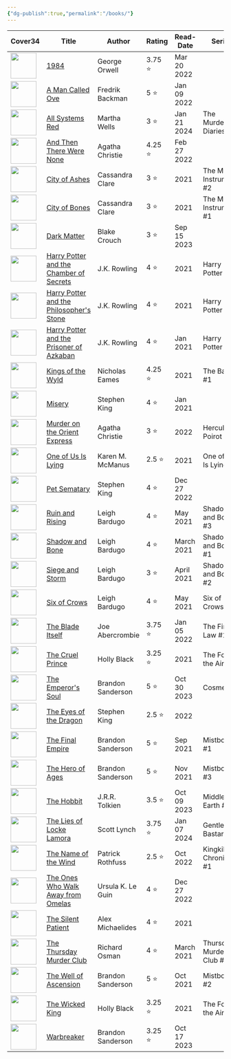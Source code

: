 ```yaml
---
{"dg-publish":true,"permalink":"/books/"}
---
```


<div><table class="dataview table-view-table"><thead class="table-view-thead"><tr class="table-view-tr-header"><th class="table-view-th"><span>Cover</span><span class="dataview small-text">34</span></th><th class="table-view-th"><span>Title</span></th><th class="table-view-th"><span>Author</span></th><th class="table-view-th"><span>Rating</span></th><th class="table-view-th"><span>Read-Date</span></th><th class="table-view-th"><span>Series</span></th><th class="table-view-th"><span>Genre</span></th><th class="table-view-th"><span>Re-reads</span></th></tr></thead><tbody class="table-view-tbody"><tr><td><span><img width="60" src="https://pub-72e3aadfaa4b4c488b558567e84bad4c.r2.dev/ZImages/1984.jpg" referrerpolicy="no-referrer"></span></td><td><span><a data-tooltip-position="top" aria-label="books/1984.md" data-href="books/1984.md" href="books/1984.md" class="internal-link" target="_blank" rel="noopener nofollow">1984</a></span></td><td><span>George Orwell</span></td><td><span>3.75 ⭐</span></td><td><span>Mar 20 2022</span></td><td><span></span></td><td><span>Classics, Sci-Fi</span></td><td><span>🔁0</span></td></tr><tr><td><span><img width="60" src="https://pub-72e3aadfaa4b4c488b558567e84bad4c.r2.dev/ZImages/A Man Called Ove.jpg" referrerpolicy="no-referrer"></span></td><td><span><a data-tooltip-position="top" aria-label="books/A Man Called Ove.md" data-href="books/A Man Called Ove.md" href="books/A Man Called Ove.md" class="internal-link" target="_blank" rel="noopener nofollow">A Man Called Ove</a></span></td><td><span>Fredrik Backman</span></td><td><span>5 ⭐</span></td><td><span>Jan 09 2022</span></td><td><span></span></td><td><span>Contemporary</span></td><td><span>🔁0</span></td></tr><tr><td><span><img width="60" src="https://pub-72e3aadfaa4b4c488b558567e84bad4c.r2.dev/ZImages/All Systems Red.jpg" referrerpolicy="no-referrer"></span></td><td><span><a data-tooltip-position="top" aria-label="books/All Systems Red.md" data-href="books/All Systems Red.md" href="books/All Systems Red.md" class="internal-link" target="_blank" rel="noopener nofollow">All Systems Red</a></span></td><td><span>Martha Wells</span></td><td><span>3 ⭐</span></td><td><span>Jan 21 2024</span></td><td><span>The Murderbot Diaries <span class="series-number">#1</span></span></td><td><span>Sci-Fi</span></td><td><span>🔁0</span></td></tr><tr><td><span><img width="60" src="https://pub-72e3aadfaa4b4c488b558567e84bad4c.r2.dev/ZImages/And Then There Were None.jpg" referrerpolicy="no-referrer"></span></td><td><span><a data-tooltip-position="top" aria-label="books/And Then There Were None.md" data-href="books/And Then There Were None.md" href="books/And Then There Were None.md" class="internal-link" target="_blank" rel="noopener nofollow">And Then There Were None</a></span></td><td><span>Agatha Christie</span></td><td><span>4.25 ⭐</span></td><td><span>Feb 27 2022</span></td><td><span></span></td><td><span>Mystery</span></td><td><span>🔁0</span></td></tr><tr><td><span><img width="60" src="https://pub-72e3aadfaa4b4c488b558567e84bad4c.r2.dev/ZImages/City of Ashes.jpg" referrerpolicy="no-referrer"></span></td><td><span><a data-tooltip-position="top" aria-label="books/City of Ashes.md" data-href="books/City of Ashes.md" href="books/City of Ashes.md" class="internal-link" target="_blank" rel="noopener nofollow">City of Ashes</a></span></td><td><span>Cassandra Clare</span></td><td><span>3 ⭐</span></td><td>2021</td><td><span>The Mortal Instruments <span class="series-number">#2</span></span></td><td><span>Fantasy</span></td><td><span>🔁0</span></td></tr><tr><td><span><img width="60" src="https://pub-72e3aadfaa4b4c488b558567e84bad4c.r2.dev/ZImages/City of Bones.jpg" referrerpolicy="no-referrer"></span></td><td><span><a data-tooltip-position="top" aria-label="books/City of Bones.md" data-href="books/City of Bones.md" href="books/City of Bones.md" class="internal-link" target="_blank" rel="noopener nofollow">City of Bones</a></span></td><td><span>Cassandra Clare</span></td><td><span>3 ⭐</span></td><td>2021</td><td><span>The Mortal Instruments <span class="series-number">#1</span></span></td><td><span>Fantasy</span></td><td><span>🔁0</span></td></tr><tr><td><span><img width="60" src="https://pub-72e3aadfaa4b4c488b558567e84bad4c.r2.dev/ZImages/Dark Matter.jpg" referrerpolicy="no-referrer"></span></td><td><span><a data-tooltip-position="top" aria-label="books/Dark Matter.md" data-href="books/Dark Matter.md" href="books/Dark Matter.md" class="internal-link" target="_blank" rel="noopener nofollow">Dark Matter</a></span></td><td><span>Blake Crouch</span></td><td><span>3 ⭐</span></td><td><span>Sep 15 2023</span></td><td><span></span></td><td><span>Sci-Fi, Mystery</span></td><td><span>🔁0</span></td></tr><tr><td><span><img width="60" src="https://pub-72e3aadfaa4b4c488b558567e84bad4c.r2.dev/ZImages/Harry Potter and the Chamber of Secrets.jpg" referrerpolicy="no-referrer"></span></td><td><span><a data-tooltip-position="top" aria-label="books/Harry Potter and the Chamber of Secrets.md" data-href="books/Harry Potter and the Chamber of Secrets.md" href="books/Harry Potter and the Chamber of Secrets.md" class="internal-link" target="_blank" rel="noopener nofollow">Harry Potter and the Chamber of Secrets</a></span></td><td><span>J.K. Rowling</span></td><td><span>4 ⭐</span></td><td>2021</td><td><span>Harry Potter <span class="series-number">#2</span></span></td><td><span>Fantasy</span></td><td><span>🔁0</span></td></tr><tr><td><span><img width="60" src="https://pub-72e3aadfaa4b4c488b558567e84bad4c.r2.dev/ZImages/Harry Potter and the Philosopher's Stone.jpg" referrerpolicy="no-referrer"></span></td><td><span><a data-tooltip-position="top" aria-label="books/Harry Potter and the Philosopher's Stone.md" data-href="books/Harry Potter and the Philosopher's Stone.md" href="books/Harry Potter and the Philosopher's Stone.md" class="internal-link" target="_blank" rel="noopener nofollow">Harry Potter and the Philosopher's Stone</a></span></td><td><span>J.K. Rowling</span></td><td><span>4 ⭐</span></td><td>2021</td><td><span>Harry Potter <span class="series-number">#1</span></span></td><td><span>Fantasy</span></td><td><span>🔁0</span></td></tr><tr><td><span><img width="60" src="https://pub-72e3aadfaa4b4c488b558567e84bad4c.r2.dev/ZImages/Harry Potter and the Prisoner of Azkaban.jpg" referrerpolicy="no-referrer"></span></td><td><span><a data-tooltip-position="top" aria-label="books/Harry Potter and the Prisoner of Azkaban.md" data-href="books/Harry Potter and the Prisoner of Azkaban.md" href="books/Harry Potter and the Prisoner of Azkaban.md" class="internal-link" target="_blank" rel="noopener nofollow">Harry Potter and the Prisoner of Azkaban</a></span></td><td><span>J.K. Rowling</span></td><td><span>4 ⭐</span></td><td><span>Jan 2021</span></td><td><span>Harry Potter <span class="series-number">#1</span></span></td><td><span>Fantasy</span></td><td><span>🔁0</span></td></tr><tr><td><span><img width="60" src="https://pub-72e3aadfaa4b4c488b558567e84bad4c.r2.dev/ZImages/Kings of the Wyld.jpg" referrerpolicy="no-referrer"></span></td><td><span><a data-tooltip-position="top" aria-label="books/Kings of the Wyld.md" data-href="books/Kings of the Wyld.md" href="books/Kings of the Wyld.md" class="internal-link" target="_blank" rel="noopener nofollow">Kings of the Wyld</a></span></td><td><span>Nicholas Eames</span></td><td><span>4.25 ⭐</span></td><td>2021</td><td><span>The Band <span class="series-number">#1</span></span></td><td><span>Fantasy</span></td><td><span>🔁0</span></td></tr><tr><td><span><img width="60" src="https://pub-72e3aadfaa4b4c488b558567e84bad4c.r2.dev/ZImages/misery.jpg" referrerpolicy="no-referrer"></span></td><td><span><a data-tooltip-position="top" aria-label="books/Misery.md" data-href="books/Misery.md" href="books/Misery.md" class="internal-link" target="_blank" rel="noopener nofollow">Misery</a></span></td><td><span>Stephen King</span></td><td><span>4 ⭐</span></td><td><span>Jan 2021</span></td><td><span></span></td><td><span>Horror</span></td><td><span>🔁0</span></td></tr><tr><td><span><img width="60" src="https://pub-72e3aadfaa4b4c488b558567e84bad4c.r2.dev/ZImages/Murder on the Orient Express.jpg" referrerpolicy="no-referrer"></span></td><td><span><a data-tooltip-position="top" aria-label="books/Murder on the Orient Express.md" data-href="books/Murder on the Orient Express.md" href="books/Murder on the Orient Express.md" class="internal-link" target="_blank" rel="noopener nofollow">Murder on the Orient Express</a></span></td><td><span>Agatha Christie</span></td><td><span>3 ⭐</span></td><td>2022</td><td><span>Hercule Poirot <span class="series-number">#10</span></span></td><td><span>Mystery</span></td><td><span>🔁0</span></td></tr><tr><td><span><img width="60" src="https://pub-72e3aadfaa4b4c488b558567e84bad4c.r2.dev/ZImages/One of Us Is Lying.jpg" referrerpolicy="no-referrer"></span></td><td><span><a data-tooltip-position="top" aria-label="books/One of Us Is Lying.md" data-href="books/One of Us Is Lying.md" href="books/One of Us Is Lying.md" class="internal-link" target="_blank" rel="noopener nofollow">One of Us Is Lying</a></span></td><td><span>Karen M. McManus</span></td><td><span>2.5 ⭐</span></td><td>2021</td><td><span>One of Us Is Lying <span class="series-number">#1</span></span></td><td><span>Mystery</span></td><td><span>🔁0</span></td></tr><tr><td><span><img width="60" src="https://pub-72e3aadfaa4b4c488b558567e84bad4c.r2.dev/ZImages/Pet Sematary.jpg" referrerpolicy="no-referrer"></span></td><td><span><a data-tooltip-position="top" aria-label="books/Pet Sematary.md" data-href="books/Pet Sematary.md" href="books/Pet Sematary.md" class="internal-link" target="_blank" rel="noopener nofollow">Pet Sematary</a></span></td><td><span>Stephen King</span></td><td><span>4 ⭐</span></td><td><span>Dec 27 2022</span></td><td><span></span></td><td><span>Horror</span></td><td><span>🔁0</span></td></tr><tr><td><span><img width="60" src="https://pub-72e3aadfaa4b4c488b558567e84bad4c.r2.dev/ZImages/Ruin and Rising.jpg" referrerpolicy="no-referrer"></span></td><td><span><a data-tooltip-position="top" aria-label="books/Ruin and Rising.md" data-href="books/Ruin and Rising.md" href="books/Ruin and Rising.md" class="internal-link" target="_blank" rel="noopener nofollow">Ruin and Rising</a></span></td><td><span>Leigh Bardugo</span></td><td><span>4 ⭐</span></td><td><span>May 2021</span></td><td><span>Shadow and Bone <span class="series-number">#3</span></span></td><td><span>Fantasy</span></td><td><span>🔁0</span></td></tr><tr><td><span><img width="60" src="https://pub-72e3aadfaa4b4c488b558567e84bad4c.r2.dev/ZImages/Shadow and Bone.jpg" referrerpolicy="no-referrer"></span></td><td><span><a data-tooltip-position="top" aria-label="books/Shadow and Bone.md" data-href="books/Shadow and Bone.md" href="books/Shadow and Bone.md" class="internal-link" target="_blank" rel="noopener nofollow">Shadow and Bone</a></span></td><td><span>Leigh Bardugo</span></td><td><span>4 ⭐</span></td><td><span>March 2021</span></td><td><span>Shadow and Bone <span class="series-number">#1</span></span></td><td><span>Fantasy</span></td><td><span>🔁0</span></td></tr><tr><td><span><img width="60" src="https://pub-72e3aadfaa4b4c488b558567e84bad4c.r2.dev/ZImages/Siege and Storm.jpg" referrerpolicy="no-referrer"></span></td><td><span><a data-tooltip-position="top" aria-label="books/Siege and Storm.md" data-href="books/Siege and Storm.md" href="books/Siege and Storm.md" class="internal-link" target="_blank" rel="noopener nofollow">Siege and Storm</a></span></td><td><span>Leigh Bardugo</span></td><td><span>3 ⭐</span></td><td><span>April 2021</span></td><td><span>Shadow and Bone <span class="series-number">#2</span></span></td><td><span>Fantasy</span></td><td><span>🔁0</span></td></tr><tr><td><span><img width="60" src="https://pub-72e3aadfaa4b4c488b558567e84bad4c.r2.dev/ZImages/Six of Crows.jpg" referrerpolicy="no-referrer"></span></td><td><span><a data-tooltip-position="top" aria-label="books/Six of Crows.md" data-href="books/Six of Crows.md" href="books/Six of Crows.md" class="internal-link" target="_blank" rel="noopener nofollow">Six of Crows</a></span></td><td><span>Leigh Bardugo</span></td><td><span>4 ⭐</span></td><td><span>May 2021</span></td><td><span>Six of Crows <span class="series-number">#1</span></span></td><td><span>Fantasy</span></td><td><span>🔁0</span></td></tr><tr><td><span><img width="60" src="https://pub-72e3aadfaa4b4c488b558567e84bad4c.r2.dev/ZImages/The Blade Itself.jpg" referrerpolicy="no-referrer"></span></td><td><span><a data-tooltip-position="top" aria-label="books/The Blade Itself.md" data-href="books/The Blade Itself.md" href="books/The Blade Itself.md" class="internal-link" target="_blank" rel="noopener nofollow">The Blade Itself</a></span></td><td><span>Joe Abercrombie</span></td><td><span>3.75 ⭐</span></td><td><span>Jan 05 2022</span></td><td><span>The First Law <span class="series-number">#1</span></span></td><td><span>Fantasy</span></td><td><span>🔁0</span></td></tr><tr><td><span><img width="60" src="https://pub-72e3aadfaa4b4c488b558567e84bad4c.r2.dev/ZImages/The Cruel Prince.jpg" referrerpolicy="no-referrer"></span></td><td><span><a data-tooltip-position="top" aria-label="books/The Cruel Prince.md" data-href="books/The Cruel Prince.md" href="books/The Cruel Prince.md" class="internal-link" target="_blank" rel="noopener nofollow">The Cruel Prince</a></span></td><td><span>Holly Black</span></td><td><span>3.25 ⭐</span></td><td>2021</td><td><span>The Folk of the Air <span class="series-number">#1</span></span></td><td><span>Fantasy</span></td><td><span>🔁0</span></td></tr><tr><td><span><img width="60" src="https://pub-72e3aadfaa4b4c488b558567e84bad4c.r2.dev/ZImages/The Emperor's Soul.jpg" referrerpolicy="no-referrer"></span></td><td><span><a data-tooltip-position="top" aria-label="books/The Emperor's Soul.md" data-href="books/The Emperor's Soul.md" href="books/The Emperor's Soul.md" class="internal-link" target="_blank" rel="noopener nofollow">The Emperor's Soul</a></span></td><td><span>Brandon Sanderson</span></td><td><span>5 ⭐</span></td><td><span>Oct 30 2023</span></td><td><span>Cosmere</span></td><td><span>Fantasy</span></td><td><span>🔁0</span></td></tr><tr><td><span><img width="60" src="https://pub-72e3aadfaa4b4c488b558567e84bad4c.r2.dev/ZImages/The Eyes of the Dragon.jpg" referrerpolicy="no-referrer"></span></td><td><span><a data-tooltip-position="top" aria-label="books/The Eyes of the Dragon.md" data-href="books/The Eyes of the Dragon.md" href="books/The Eyes of the Dragon.md" class="internal-link" target="_blank" rel="noopener nofollow">The Eyes of the Dragon</a></span></td><td><span>Stephen King</span></td><td><span>2.5 ⭐</span></td><td>2022</td><td><span></span></td><td><span>Fantasy</span></td><td><span>🔁0</span></td></tr><tr><td><span><img width="60" src="https://pub-72e3aadfaa4b4c488b558567e84bad4c.r2.dev/ZImages/The Final Empire.jpg" referrerpolicy="no-referrer"></span></td><td><span><a data-tooltip-position="top" aria-label="books/The Final Empire.md" data-href="books/The Final Empire.md" href="books/The Final Empire.md" class="internal-link" target="_blank" rel="noopener nofollow">The Final Empire</a></span></td><td><span>Brandon Sanderson</span></td><td><span>5 ⭐</span></td><td><span>Sep 2021</span></td><td><span>Mistborn <span class="series-number">#1</span></span></td><td><span>Fantasy</span></td><td><span>🔁0</span></td></tr><tr><td><span><img width="60" src="https://pub-72e3aadfaa4b4c488b558567e84bad4c.r2.dev/ZImages/The Hero of Ages.jpg" referrerpolicy="no-referrer"></span></td><td><span><a data-tooltip-position="top" aria-label="books/The Hero of Ages.md" data-href="books/The Hero of Ages.md" href="books/The Hero of Ages.md" class="internal-link" target="_blank" rel="noopener nofollow">The Hero of Ages</a></span></td><td><span>Brandon Sanderson</span></td><td><span>5 ⭐</span></td><td><span>Nov 2021</span></td><td><span>Mistborn <span class="series-number">#3</span></span></td><td><span>Fantasy</span></td><td><span>🔁0</span></td></tr><tr><td><span><img width="60" src="https://pub-72e3aadfaa4b4c488b558567e84bad4c.r2.dev/ZImages/The Hobbit.jpg" referrerpolicy="no-referrer"></span></td><td><span><a data-tooltip-position="top" aria-label="books/The Hobbit.md" data-href="books/The Hobbit.md" href="books/The Hobbit.md" class="internal-link" target="_blank" rel="noopener nofollow">The Hobbit</a></span></td><td><span>J.R.R. Tolkien</span></td><td><span>3.5 ⭐</span></td><td><span>Oct 09 2023</span></td><td><span>Middle Earth <span class="series-number">#0</span></span></td><td><span>Fantasy</span></td><td><span>🔁0</span></td></tr><tr><td><span><img width="60" src="https://pub-72e3aadfaa4b4c488b558567e84bad4c.r2.dev/ZImages/Gentleman Bastard.jpg" referrerpolicy="no-referrer"></span></td><td><span><a data-tooltip-position="top" aria-label="books/The Lies of Locke Lamora.md" data-href="books/The Lies of Locke Lamora.md" href="books/The Lies of Locke Lamora.md" class="internal-link" target="_blank" rel="noopener nofollow">The Lies of Locke Lamora</a></span></td><td><span>Scott Lynch</span></td><td><span>3.75 ⭐</span></td><td><span>Jan 07 2024</span></td><td><span>Gentleman Bastard <span class="series-number">#1</span></span></td><td><span>Fantasy</span></td><td><span>🔁0</span></td></tr><tr><td><span><img width="60" src="https://pub-72e3aadfaa4b4c488b558567e84bad4c.r2.dev/ZImages/The Name of the Wind.jpg" referrerpolicy="no-referrer"></span></td><td><span><a data-tooltip-position="top" aria-label="books/The Name of the Wind.md" data-href="books/The Name of the Wind.md" href="books/The Name of the Wind.md" class="internal-link" target="_blank" rel="noopener nofollow">The Name of the Wind</a></span></td><td><span>Patrick Rothfuss</span></td><td><span>2.5 ⭐</span></td><td><span>Oct 2022</span></td><td><span>Kingkiller Chronicles <span class="series-number">#1</span></span></td><td><span>Fantasy</span></td><td><span>🔁0</span></td></tr><tr><td><span><img width="60" src="https://pub-72e3aadfaa4b4c488b558567e84bad4c.r2.dev/ZImages/The Ones Who Walk Away from Omelas.jpg" referrerpolicy="no-referrer"></span></td><td><span><a data-tooltip-position="top" aria-label="books/The Ones Who Walk Away from Omelas.md" data-href="books/The Ones Who Walk Away from Omelas.md" href="books/The Ones Who Walk Away from Omelas.md" class="internal-link" target="_blank" rel="noopener nofollow">The Ones Who Walk Away from Omelas</a></span></td><td><span>Ursula K. Le Guin</span></td><td><span>4 ⭐</span></td><td><span>Dec 27 2022</span></td><td><span></span></td><td><span>Fantasy</span></td><td><span>🔁0</span></td></tr><tr><td><span><img width="60" src="https://pub-72e3aadfaa4b4c488b558567e84bad4c.r2.dev/ZImages/The Silent Patient.jpg" referrerpolicy="no-referrer"></span></td><td><span><a data-tooltip-position="top" aria-label="books/The Silent Patient.md" data-href="books/The Silent Patient.md" href="books/The Silent Patient.md" class="internal-link" target="_blank" rel="noopener nofollow">The Silent Patient</a></span></td><td><span>Alex Michaelides</span></td><td><span>4 ⭐</span></td><td>2021</td><td><span></span></td><td><span>Thriller</span></td><td><span>🔁0</span></td></tr><tr><td><span><img width="60" src="https://pub-72e3aadfaa4b4c488b558567e84bad4c.r2.dev/ZImages/The Thursday Murder Club.jpg" referrerpolicy="no-referrer"></span></td><td><span><a data-tooltip-position="top" aria-label="books/The Thursday Murder Club.md" data-href="books/The Thursday Murder Club.md" href="books/The Thursday Murder Club.md" class="internal-link" target="_blank" rel="noopener nofollow">The Thursday Murder Club</a></span></td><td><span>Richard Osman</span></td><td><span>4 ⭐</span></td><td><span>March 2021</span></td><td><span>Thursday Murder Club <span class="series-number">#1</span></span></td><td><span>Mystery</span></td><td><span>🔁0</span></td></tr><tr><td><span><img width="60" src="https://pub-72e3aadfaa4b4c488b558567e84bad4c.r2.dev/ZImages/The Well of Ascension.jpg" referrerpolicy="no-referrer"></span></td><td><span><a data-tooltip-position="top" aria-label="books/The Well of Ascension.md" data-href="books/The Well of Ascension.md" href="books/The Well of Ascension.md" class="internal-link" target="_blank" rel="noopener nofollow">The Well of Ascension</a></span></td><td><span>Brandon Sanderson</span></td><td><span>5 ⭐</span></td><td><span>Oct 2021</span></td><td><span>Mistborn <span class="series-number">#2</span></span></td><td><span>Fantasy</span></td><td><span>🔁0</span></td></tr><tr><td><span><img width="60" src="https://pub-72e3aadfaa4b4c488b558567e84bad4c.r2.dev/ZImages/The Wicked King.jpg" referrerpolicy="no-referrer"></span></td><td><span><a data-tooltip-position="top" aria-label="books/The Wicked King.md" data-href="books/The Wicked King.md" href="books/The Wicked King.md" class="internal-link" target="_blank" rel="noopener nofollow">The Wicked King</a></span></td><td><span>Holly Black</span></td><td><span>3.25 ⭐</span></td><td>2021</td><td><span>The Folk of the Air <span class="series-number">#2</span></span></td><td><span>Fantasy</span></td><td><span>🔁0</span></td></tr><tr><td><span><img width="60" src="https://pub-72e3aadfaa4b4c488b558567e84bad4c.r2.dev/ZImages/Warbreaker.jpg" referrerpolicy="no-referrer"></span></td><td><span><a data-tooltip-position="top" aria-label="books/Warbreaker.md" data-href="books/Warbreaker.md" href="books/Warbreaker.md" class="internal-link" target="_blank" rel="noopener nofollow">Warbreaker</a></span></td><td><span>Brandon Sanderson</span></td><td><span>3.25 ⭐</span></td><td><span>Oct 17 2023</span></td><td><span></span></td><td><span>Fantasy</span></td><td><span>🔁0</span></td></tr></tbody></table></div>
